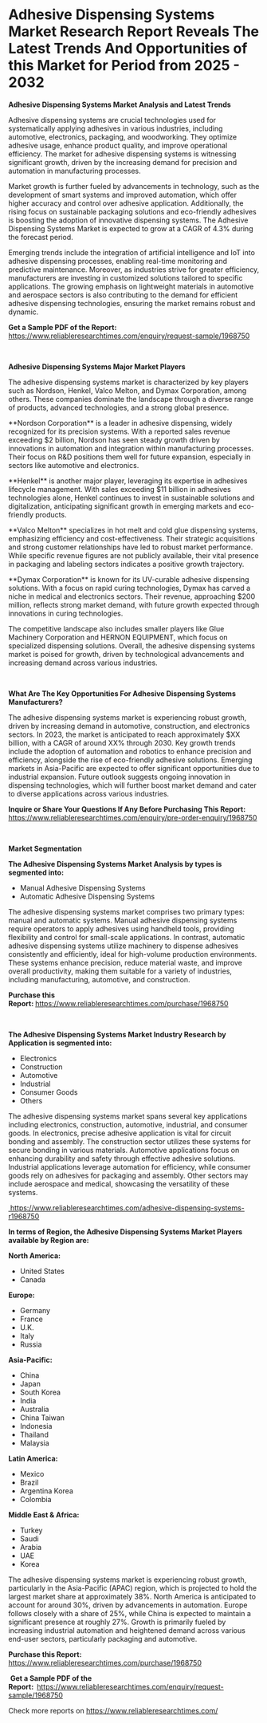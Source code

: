 <p><h1>Adhesive Dispensing Systems Market Research Report Reveals The Latest Trends And Opportunities of this Market for Period from 2025 - 2032</h1></p><p><strong>Adhesive Dispensing Systems Market Analysis and Latest Trends</strong></p>
<p><p>Adhesive dispensing systems are crucial technologies used for systematically applying adhesives in various industries, including automotive, electronics, packaging, and woodworking. They optimize adhesive usage, enhance product quality, and improve operational efficiency. The market for adhesive dispensing systems is witnessing significant growth, driven by the increasing demand for precision and automation in manufacturing processes.</p><p>Market growth is further fueled by advancements in technology, such as the development of smart systems and improved automation, which offer higher accuracy and control over adhesive application. Additionally, the rising focus on sustainable packaging solutions and eco-friendly adhesives is boosting the adoption of innovative dispensing systems. The Adhesive Dispensing Systems Market is expected to grow at a CAGR of 4.3% during the forecast period. </p><p>Emerging trends include the integration of artificial intelligence and IoT into adhesive dispensing processes, enabling real-time monitoring and predictive maintenance. Moreover, as industries strive for greater efficiency, manufacturers are investing in customized solutions tailored to specific applications. The growing emphasis on lightweight materials in automotive and aerospace sectors is also contributing to the demand for efficient adhesive dispensing technologies, ensuring the market remains robust and dynamic.</p></p>
<p><strong>Get a Sample PDF of the Report:&nbsp;</strong> <a href="https://www.reliableresearchtimes.com/enquiry/request-sample/1968750?utm_campaign=2515&utm_medium=2&utm_source=Github&utm_content=ia&utm_term=28022025&utm_id=adhesive-dispensing-systems">https://www.reliableresearchtimes.com/enquiry/request-sample/1968750</a></p>
<p>&nbsp;</p>
<p><strong>Adhesive Dispensing Systems Major Market Players</strong></p>
<p><p>The adhesive dispensing systems market is characterized by key players such as Nordson, Henkel, Valco Melton, and Dymax Corporation, among others. These companies dominate the landscape through a diverse range of products, advanced technologies, and a strong global presence.</p><p>**Nordson Corporation** is a leader in adhesive dispensing, widely recognized for its precision systems. With a reported sales revenue exceeding $2 billion, Nordson has seen steady growth driven by innovations in automation and integration within manufacturing processes. Their focus on R&D positions them well for future expansion, especially in sectors like automotive and electronics.</p><p>**Henkel** is another major player, leveraging its expertise in adhesives lifecycle management. With sales exceeding $11 billion in adhesives technologies alone, Henkel continues to invest in sustainable solutions and digitalization, anticipating significant growth in emerging markets and eco-friendly products.</p><p>**Valco Melton** specializes in hot melt and cold glue dispensing systems, emphasizing efficiency and cost-effectiveness. Their strategic acquisitions and strong customer relationships have led to robust market performance. While specific revenue figures are not publicly available, their vital presence in packaging and labeling sectors indicates a positive growth trajectory.</p><p>**Dymax Corporation** is known for its UV-curable adhesive dispensing solutions. With a focus on rapid curing technologies, Dymax has carved a niche in medical and electronics sectors. Their revenue, approaching $200 million, reflects strong market demand, with future growth expected through innovations in curing technologies.</p><p>The competitive landscape also includes smaller players like Glue Machinery Corporation and HERNON EQUIPMENT, which focus on specialized dispensing solutions. Overall, the adhesive dispensing systems market is poised for growth, driven by technological advancements and increasing demand across various industries.</p></p>
<p>&nbsp;</p>
<p><strong>What Are The Key Opportunities For Adhesive Dispensing Systems Manufacturers?</strong></p>
<p><p>The adhesive dispensing systems market is experiencing robust growth, driven by increasing demand in automotive, construction, and electronics sectors. In 2023, the market is anticipated to reach approximately $XX billion, with a CAGR of around XX% through 2030. Key growth trends include the adoption of automation and robotics to enhance precision and efficiency, alongside the rise of eco-friendly adhesive solutions. Emerging markets in Asia-Pacific are expected to offer significant opportunities due to industrial expansion. Future outlook suggests ongoing innovation in dispensing technologies, which will further boost market demand and cater to diverse applications across various industries.</p></p>
<p><strong>Inquire or Share Your Questions If Any Before Purchasing This Report:</strong> <a href="https://www.reliableresearchtimes.com/enquiry/pre-order-enquiry/1968750?utm_campaign=2515&utm_medium=2&utm_source=Github&utm_content=ia&utm_term=28022025&utm_id=adhesive-dispensing-systems">https://www.reliableresearchtimes.com/enquiry/pre-order-enquiry/1968750</a></p>
<p>&nbsp;</p>
<p><strong>Market Segmentation</strong></p>
<p><strong>The Adhesive Dispensing Systems Market Analysis by types is segmented into:</strong></p>
<p><ul><li>Manual Adhesive Dispensing Systems</li><li>Automatic Adhesive Dispensing Systems</li></ul></p>
<p><p>The adhesive dispensing systems market comprises two primary types: manual and automatic systems. Manual adhesive dispensing systems require operators to apply adhesives using handheld tools, providing flexibility and control for small-scale applications. In contrast, automatic adhesive dispensing systems utilize machinery to dispense adhesives consistently and efficiently, ideal for high-volume production environments. These systems enhance precision, reduce material waste, and improve overall productivity, making them suitable for a variety of industries, including manufacturing, automotive, and construction.</p></p>
<p><strong>Purchase this Report:&nbsp;</strong><a href="https://www.reliableresearchtimes.com/purchase/1968750?utm_campaign=2515&utm_medium=2&utm_source=Github&utm_content=ia&utm_term=28022025&utm_id=adhesive-dispensing-systems">https://www.reliableresearchtimes.com/purchase/1968750</a></p>
<p>&nbsp;</p>
<p><strong>The Adhesive Dispensing Systems Market Industry Research by Application is segmented into:</strong></p>
<p><ul><li>Electronics</li><li>Construction</li><li>Automotive</li><li>Industrial</li><li>Consumer Goods</li><li>Others</li></ul></p>
<p><p>The adhesive dispensing systems market spans several key applications including electronics, construction, automotive, industrial, and consumer goods. In electronics, precise adhesive application is vital for circuit bonding and assembly. The construction sector utilizes these systems for secure bonding in various materials. Automotive applications focus on enhancing durability and safety through effective adhesive solutions. Industrial applications leverage automation for efficiency, while consumer goods rely on adhesives for packaging and assembly. Other sectors may include aerospace and medical, showcasing the versatility of these systems.</p></p>
<p><a href="https://www.reliableresearchtimes.com/adhesive-dispensing-systems-r1968750?utm_campaign=2515&utm_medium=2&utm_source=Github&utm_content=ia&utm_term=28022025&utm_id=adhesive-dispensing-systems">&nbsp;https://www.reliableresearchtimes.com/adhesive-dispensing-systems-r1968750</a></p>
<p><strong>In terms of Region, the Adhesive Dispensing Systems Market Players available by Region are:</strong></p>
<p>
    <p> <strong> North America: </strong>
        <ul>
            <li>United States</li>
            <li>Canada</li>
        </ul>
        </p> 
    <p> <strong> Europe: </strong>
        <ul>
            <li>Germany</li>
            <li>France</li>
            <li>U.K.</li>
            <li>Italy</li>
            <li>Russia</li>
        </ul>
        </p> 
    <p> <strong> Asia-Pacific: </strong>
        <ul>
            <li>China</li>
            <li>Japan</li>
            <li>South Korea</li>
            <li>India</li>
            <li>Australia</li>
            <li>China Taiwan</li>
            <li>Indonesia</li>
            <li>Thailand</li>
            <li>Malaysia</li>
        </ul>
        </p> 
    <p> <strong> Latin America: </strong>
        <ul>
            <li>Mexico</li>
            <li>Brazil</li>
            <li>Argentina Korea</li>
            <li>Colombia</li>
        </ul>
        </p> 
    <p> <strong> Middle East & Africa: </strong>
        <ul>
            <li>Turkey</li>
            <li>Saudi</li>
            <li>Arabia</li>
            <li>UAE</li>
            <li>Korea</li>
        </ul>
    </p>
    </p>
<p><p>The adhesive dispensing systems market is experiencing robust growth, particularly in the Asia-Pacific (APAC) region, which is projected to hold the largest market share at approximately 38%. North America is anticipated to account for around 30%, driven by advancements in automation. Europe follows closely with a share of 25%, while China is expected to maintain a significant presence at roughly 27%. Growth is primarily fueled by increasing industrial automation and heightened demand across various end-user sectors, particularly packaging and automotive.</p></p>
<p><strong>Purchase this Report: </strong><a href="https://www.reliableresearchtimes.com/purchase/1968750?utm_campaign=2515&utm_medium=2&utm_source=Github&utm_content=ia&utm_term=28022025&utm_id=adhesive-dispensing-systems">https://www.reliableresearchtimes.com/purchase/1968750</a></p>
<p>&nbsp;<strong>Get a Sample PDF of the Report:&nbsp;&nbsp;</strong><a href="https://www.reliableresearchtimes.com/enquiry/request-sample/1968750?utm_campaign=2515&utm_medium=2&utm_source=Github&utm_content=ia&utm_term=28022025&utm_id=adhesive-dispensing-systems">https://www.reliableresearchtimes.com/enquiry/request-sample/1968750</a></p>
<p><strong></strong></p>
<p>Check more reports on <a href="https://www.reliableresearchtimes.com/?utm_campaign=2515&utm_medium=2&utm_source=Github&utm_content=ia&utm_term=28022025&utm_id=adhesive-dispensing-systems">https://www.reliableresearchtimes.com/</a></p>